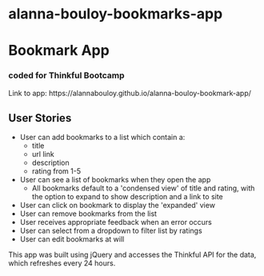 # alanna-bouloy-bookmarks-app
<h1>Bookmark App</h1>
<h3>coded for Thinkful Bootcamp</h3>
<p>Link to app: https://alannabouloy.github.io/alanna-bouloy-bookmark-app/
<h2>User Stories </h2>
<ul>
<li>User can add bookmarks to a list which contain a:
  <ul>
  <li>title</li>
  <li>url link</li>
  <li>description</li>
  <li>rating from 1-5</li>
  </ul>
 </li>
 <li>User can see a list of bookmarks when they open the app
      <ul>
      <li>All bookmarks default to a 'condensed view' of title and rating, with the option to expand to show description and a link to site</li>
      </ul>
  </li>
  <li>User can click on bookmark to display the 'expanded' view</li>
  <li>User can remove bookmarks from the list</li>
  <li>User receives appropriate feedback when an error occurs</li>
  <li>User can select from a dropdown to filter list by ratings</li>
  <li>User can edit bookmarks at will</li>
  </ul>
  
  <p>This app was built using jQuery and accesses the Thinkful API for the data, which refreshes every 24 hours.</p>


